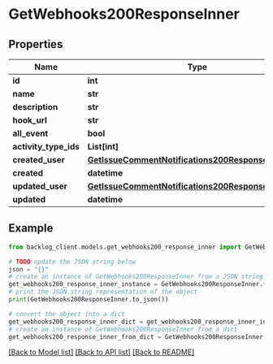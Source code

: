 # GetWebhooks200ResponseInner


## Properties

Name | Type | Description | Notes
------------ | ------------- | ------------- | -------------
**id** | **int** |  | [optional] 
**name** | **str** |  | [optional] 
**description** | **str** |  | [optional] 
**hook_url** | **str** |  | [optional] 
**all_event** | **bool** |  | [optional] 
**activity_type_ids** | **List[int]** |  | [optional] 
**created_user** | [**GetIssueCommentNotifications200ResponseInnerUser**](GetIssueCommentNotifications200ResponseInnerUser.md) |  | [optional] 
**created** | **datetime** |  | [optional] 
**updated_user** | [**GetIssueCommentNotifications200ResponseInnerUser**](GetIssueCommentNotifications200ResponseInnerUser.md) |  | [optional] 
**updated** | **datetime** |  | [optional] 

## Example

```python
from backlog_client.models.get_webhooks200_response_inner import GetWebhooks200ResponseInner

# TODO update the JSON string below
json = "{}"
# create an instance of GetWebhooks200ResponseInner from a JSON string
get_webhooks200_response_inner_instance = GetWebhooks200ResponseInner.from_json(json)
# print the JSON string representation of the object
print(GetWebhooks200ResponseInner.to_json())

# convert the object into a dict
get_webhooks200_response_inner_dict = get_webhooks200_response_inner_instance.to_dict()
# create an instance of GetWebhooks200ResponseInner from a dict
get_webhooks200_response_inner_from_dict = GetWebhooks200ResponseInner.from_dict(get_webhooks200_response_inner_dict)
```
[[Back to Model list]](../README.md#documentation-for-models) [[Back to API list]](../README.md#documentation-for-api-endpoints) [[Back to README]](../README.md)


